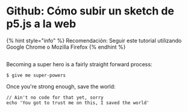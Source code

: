 # Github: Cómo subir un sketch de p5.js a la web

{% hint style="info" %}
Recomendación: Seguir este tutorial utilizando Google Chrome o Mozilla Firefox
{% endhint %}



## 

Becoming a super hero is a fairly straight forward process:

```
$ give me super-powers
```

Once you're strong enough, save the world:

```
// Ain't no code for that yet, sorry
echo 'You got to trust me on this, I saved the world'
```



